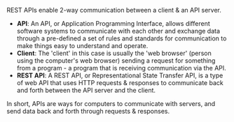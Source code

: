 REST APIs enable 2-way communication between a client & an API server.

- **API**: An API, or Application Programming Interface, allows different software systems to communicate with each other and exchange data through a pre-defined a set of rules and standards for communication to make things easy to understand and operate.
- **Client**: The 'client' in this case is usually the 'web browser' (person using the computer's web browser) sending a request for something from a program - a program that is receiving communication via the API.
- **REST API**: A REST API, or Representational State Transfer API, is a type of web API that uses HTTP requests & responses to communicate back and forth between the API server and the client.

In short, APIs are ways for computers to communicate with servers, and send data back and forth through requests & responses.